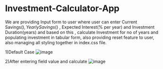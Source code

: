 # Investment-Calculator-App
We are providing Input form to user where user can enter Current Savings($), Yearly Savings($) , Expected Interest(% per year) and Investment Duration(years) and based on this , calculate Investment for no of years and populating investment in tabular form, also providing reset feature to user,  also managing all styling together in index.css file.

1)Default Case
![image](https://github.com/hemant110800/Investment-Calculator-App/assets/48346161/f2bdb1cf-40c9-4c0f-b294-a9f7cb77a1b2)

2)After entering field value and calculate
![image](https://github.com/hemant110800/Investment-Calculator-App/assets/48346161/da28d87c-2d64-492a-92c7-7ac616f58e40)

